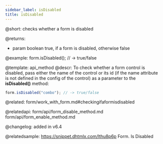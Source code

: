 ```yaml
---
sidebar_label: isDisabled
title: isDisabled
---          
```


@short: checks whether a form is disabled



@returns:
- param	boolean     true, if a form is disabled, otherwise false


@example:
form.isDisabled(); // -> true/false


@template: api_method
@descr:
To check whether a form control is disabled, pass either the name of the control or its id (if the name attribute is not defined in the config of the control) as a parameter to the **isDisabled()** method:

~~~js
form.isDisabled("combo"); // -> true/false
~~~

@related: form/work_with_form.md#checkingifaformisdisabled

@relatedapi: form/api/form_disable_method.md
form/api/form_enable_method.md

@changelog: added in v6.4

@relatedsample: https://snippet.dhtmlx.com/lthu8p6p	Form. Is Disabled
